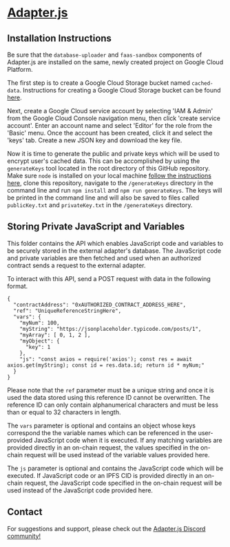 # [Adapter.js](https://adapterjs.link/)

## Installation Instructions

Be sure that the `database-uploader` and `faas-sandbox` components of Adapter.js are installed on the same, newly created project on Google Cloud Platform.

The first step is to create a Google Cloud Storage bucket named `cached-data`.  Instructions for creating a Google Cloud Storage bucket can be found [here](https://cloud.google.com/storage/docs/creating-buckets).

Next, create a Google Cloud service account by selecting 'IAM & Admin' from the Google Cloud Console navigation menu, then click 'create service account'.  Enter an account name and select 'Editor' for the role from the 'Basic' menu.  Once the account has been created, click it and select the 'keys' tab.  Create a new JSON key and download the key file.

Now it is time to generate the public and private keys which will be used to encrypt user's cached data.  This can be accomplished by using the `generateKeys` tool located in the root directory of this GitHub repository.  Make sure `node` is installed on your local machine [follow the instructions here](https://nodejs.dev/learn/how-to-install-nodejs), clone this repository, navigate to the `/generateKeys` directory in the command line and run `npm install` and `npm run generateKeys`.  The keys will be printed in the command line and will also be saved to files called `publicKey.txt` and `privateKey.txt` in the `/generateKeys` directory.

## Storing Private JavaScript and Variables

This folder contains the API which enables JavaScript code and variables to be securely stored in the external adapter's database. The JavaScript code and private variables are then fetched and used when an authorized contract sends a request to the external adapter.

To interact with this API, send a POST request with data in the following format.   

```
{
  "contractAddress": "0xAUTHORIZED_CONTRACT_ADDRESS_HERE",
  "ref": "UniqueReferenceStringHere",
  "vars": {
    "myNum": 100,
    "myString": "https://jsonplaceholder.typicode.com/posts/1",
    "myArray": [ 0, 1, 2 ],
    "myObject": {
      "key": 1
    },
    "js": "const axios = require('axios'); const res = await axios.get(myString); const id = res.data.id; return id * myNum;"
  }
}
```

Please note that the `ref` parameter must be a unique string and once it is used the data stored using this reference ID cannot be overwritten.  The reference ID can only contain alphanumerical characters and must be less than or equal to 32 characters in length.

The `vars` parameter is optional and contains an object whose keys correspond the the variable names which can be referenced in the user-provided JavaScript code when it is executed.  If any matching variables are provided directly in an on-chain request, the values specified in the on-chain request will be used instead of the variable values provided here.

The `js` parameter is optional and contains the JavaScript code which will be executed.  If JavaScript code or an IPFS CID is provided directly in an on-chain request, the JavaScript code specified in the on-chain request will be used instead of the JavaScript code provided here.

## Contact

For suggestions and support, please check out the [Adapter.js Discord community!](https://discord.com/invite/jpGx9tMRWa)
